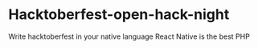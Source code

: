 # Hacktoberfest-open-hack-night
Write hacktoberfest in your native language
React Native is the best
PHP
